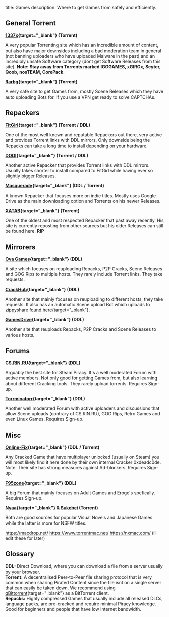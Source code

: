 title: Games
description: Where to get Games from safely and efficiently.

## General Torrent

**[1337x](https://1337x.to){target="_blank"} (Torrent)**

A very popular Torrenting site which has an incredible amount of content, but also have major downsides including a bad moderation team in general (not banning uploaders who have uploaded Malware in the past) and an incredibly unsafe Software category (dont get Software Releases from this site). **Note: Stay away from Torrents marked IGGGAMES, xGIROx, Seyter, Qoob, nosTEAM, CorePack**.

**[Rarbg](https://rarbg.to){target="_blank"} (Torrent)**

A very safe site to get Games from, mostly Scene Releases which they have auto uploading Bots for. If you use a VPN get ready to solve CAPTCHAs.

## Repackers

**[FitGirl](https://fitgirl-repacks.site){target="_blank"} (Torrent / DDL)**

One of the most well known and reputable Repackers out there, very active and provides Torrent links with DDL mirrors. Only downside being the Repacks can take a long time to install depending on your hardware.

**[DODI](https://dodi-repacks.site){target="_blank"} (Torrent / DDL)**

Another active Repacker that provides Torrent links with DDL mirrors. Usually takes shorter to install compared to FitGirl while having ever so slightly bigger Releases.

**[Masquerade](https://masquerade.site){target="_blank"} (DDL / Torrent)**

A known Repacker that focuses more on indie titles. Mostly uses Google Drive as the main downloading option and Torrents on his newer Releases.

**[XATAB](https://xatab-repack.com){target="_blank"} (Torrent)**

One of the oldest and most respected Repacker that past away recently. His site is currently reposting from other sources but his older Releases can still be found here. **RIP**

## Mirrorers

**[Ova Games](https://ovagames.com){target="_blank"} (DDL)**

A site which focuses on reuploading Repacks, P2P Cracks, Scene Releases and GOG Rips to multiple hosts. They rarely include Torrent links. They take requests.

**[CrackHub](https://crackhub.site){target="_blank"} (DDL)**

Another site that mainly focuses on reuploading to different hosts, they take requests. It also has an automatic Scene upload Bot which uploads to zippyshare [found here](https://scene.crackhub.site){target="_blank"}.

**[GamesDrive](https://gamesdrive.net){target="_blank"} (DDL)**

Another site that reuploads Repacks, P2P Cracks and Scene Releases to various hosts.

## Forums

**[CS.RIN.RU](https://cs.rin.ru/forum){target="_blank"} (DDL)**

Arguably the best site for Steam Piracy. It's a well moderated Forum with active members. Not only good for getting Games from, but also learning about different Cracking tools. They rarely upload torrents. Requires Sign-up.

**[Torrminatorr](https://forum.torrminatorr.com){target="_blank"} (DDL)**

Another well moderated Forum with active uploaders and discussions that allow Scene uploads (contrary of CS.RIN.RU), GOG Rips, Retro Games and even Linux Games. Requires Sign-up.

## Misc

**[Online-Fix](https://online-fix.me){target="_blank"} (DDL / Torrent)**

Any Cracked Game that have multiplayer unlocked (usually on Steam) you will most likely find it here done by their own internal Cracker 0xdeadc0de. Note: Their site has strong measures against Ad-blockers. Requires Sign-up.

**[F95zone](https://f95zone.to/){target="_blank"} (DDL)**

A big Forum that mainly focuses on Adult Games and Eroge's spefically. Requires Sign-up.

**[Nyaa](https://nyaa.si){target="_blank"} & [Sukebei](https://sukebei.nyaa.si) (Torrent)**

Both are good sources for popular Visual Novels and Japanese Games while the latter is more for NSFW titles.


https://macdrop.net/  https://www.torrentmac.net/ https://nxmac.com/ (ill edit these for later)

## Glossary 

**DDL:** Direct Download, where you can download a file from a server usually by your browser.  
**Torrent:** A decentralised Peer-to-Peer file sharing protocol that is very common when sharing Pirated Content since the file isnt on a single server that can easily be taken down. We recommend using [qBittorrent](https://www.qbittorrent.org/){target="_blank"} as a BitTorrent client.  
**Repacks:** Highly compressed Games that usually include all released DLCs, language packs, are pre-cracked and require minimal Piracy knowledge. Good for beginners and people that have low Internet bandwidth.
